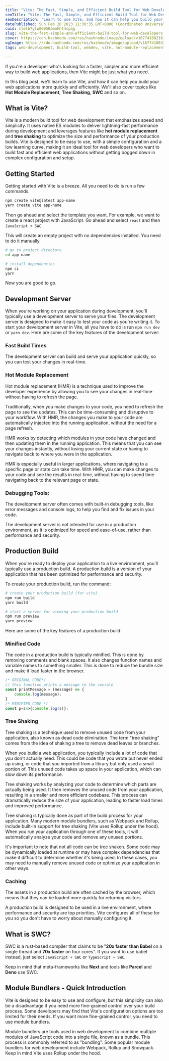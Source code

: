 ```yaml
---
title: "Vite: The Fast, Simple, and Efficient Build Tool for Web Developers"
seoTitle: "Vite: The Fast, Simple, and Efficient Build Tool for Web Developers"
seoDescription: "Learn to use Vite, and how it can help you build your web applications. We'll also cover topics like Hot Module Replacement, Tree Shaking, SWC and so on."
datePublished: Sun Feb 26 2023 11:30:35 GMT+0000 (Coordinated Universal Time)
cuid: clelb7ylw00050amohht4cpag
slug: vite-the-fast-simple-and-efficient-build-tool-for-web-developers
cover: https://cdn.hashnode.com/res/hashnode/image/upload/v1677410821617/44177c26-8010-4cee-800a-466390c86d83.png
ogImage: https://cdn.hashnode.com/res/hashnode/image/upload/v1677410833899/3573d771-6ec7-47e1-aaa9-52baef466f50.png
tags: web-development, build-tool, webdev, vite, hot-module-replacement

---
```


If you're a developer who's looking for a faster, simpler and more efficient way to build web applications, then Vite might be just what you need.

In this blog post, we'll learn to use Vite, and how it can help you build your web applications more quickly and efficiently. We'll also cover topics like **Hot Module Replacement**, **Tree Shaking**, **SWC** and so on.

## What is Vite?

Vite is a modern build tool for web development that emphasizes speed and simplicity. It uses native ES modules to deliver lightning-fast performance during development and leverages features like **hot module replacement** and **tree shaking** to optimize the size and performance of your production builds. 
Vite is designed to be easy to use, with a simple configuration and a low learning curve, making it an ideal tool for web developers who want to build fast and efficient web applications without getting bogged down in complex configuration and setup.

## Getting Started

Getting started with Vite is a breeze. All you need to do is run a few commands.

```bash
npm create vite@latest app-name
yarn create vite app-name
```

Then go ahead and select the template you want. For example, we want to create a react project with JavaScript. Go ahead and select `react` and then `JavaScript + SWC`.

This will create an empty project with no dependencies installed. You need to do it manually.

```bash
# go to project directory
cd app-name

# install dependencies
npm ci
yarn
```

Now you are good to go.

## Development Server

When you're working on your application during development, you'll typically use a development server to serve your files. The development server is designed to make it easy to test your code as you're writing it. To start your development server in Vite, all you have to do is run `npm run dev` or `yarn dev`. Here are some of the key features of the development server:

### **Fast Build Times**
    

The development server can build and serve your application quickly, so you can test your changes in real-time.

### **Hot Module Replacement**
    

Hot module replacement (HMR) is a technique used to improve the developer experience by allowing you to see your changes in real-time without having to refresh the page.

Traditionally, when you make changes to your code, you need to refresh the page to see the updates. This can be time-consuming and disruptive to your workflow. With HMR, the changes you make to your code are automatically injected into the running application, without the need for a page refresh.

HMR works by detecting which modules in your code have changed and then updating them in the running application. This means that you can see your changes instantly, without losing your current state or having to navigate back to where you were in the application.

HMR is especially useful in larger applications, where navigating to a specific page or state can take time. With HMR, you can make changes to your code and see the results in real-time, without having to spend time navigating back to the relevant page or state.

### **Debugging Tools**:
    

The development server often comes with built-in debugging tools, like error messages and console logs, to help you find and fix issues in your code.

The development server is not intended for use in a production environment, as it is optimized for speed and ease-of-use, rather than performance and security.

## Production Build

When you're ready to deploy your application to a live environment, you'll typically use a production build. A production build is a version of your application that has been optimized for performance and security.

To create your production build, run the command:

```bash
# create your production build (for vite)
npm run build
yarn build

# start a server for viewing your production build
npm run preview
yarn preview
```

Here are some of the key features of a production build:

### **Minified Code**
    

The code in a production build is typically minified. This is done by removing comments and blank spaces. It also changes function names and variable names to something smaller. This is done to reduce the bundle size and make it load faster in the browser.

```javascript
/* ORIGINAL CODE*/
// this function prints a message to the console
const printMessage = (message) => {
    console.log(message);
}
/* MINIFIED CODE */
const p=s=>{console.log(s)};
```

### **Tree Shaking**
    

Tree shaking is a technique used to remove unused code from your application, also known as dead code elimination. The term "tree shaking" comes from the idea of shaking a tree to remove dead leaves or branches.

When you build a web application, you typically include a lot of code that you don't actually need. This could be code that you wrote but never ended up using, or code that you imported from a library but only used a small portion of. This unused code takes up space in your application, which can slow down its performance.

Tree shaking works by analyzing your code to determine which parts are actually being used. It then removes the unused code from your application, resulting in a smaller and more efficient codebase. This process can dramatically reduce the size of your application, leading to faster load times and improved performance.

Tree shaking is typically done as part of the build process for your application. Many modern module bundlers, such as Webpack and Rollup, include built-in support for tree shaking (Vite uses Rollup under the hood). When you run your application through one of these tools, it will automatically analyze your code and remove any unused portions.

It's important to note that not all code can be tree shaken. Some code may be dynamically loaded at runtime or may have complex dependencies that make it difficult to determine whether it's being used. In these cases, you may need to manually remove unused code or optimize your application in other ways.

### **Caching**
    

The assets in a production build are often cached by the browser, which means that they can be loaded more quickly for returning visitors.

A production build is designed to be used in a live environment, where performance and security are top priorities. Vite configures all of these for you so you don't have to worry about manually configuring it.

## What is SWC?

SWC is a rust-based compiler that claims to be "**20x faster than Babel** on a single thread and **70x faster** on four cores". If you want to use babel instead, just select `JavaScript + SWC` or `TypeScript + SWC`.

Keep in mind that meta-frameworks like **Next** and tools like **Parcel** and **Deno** use SWC.

## Module Bundlers - Quick Introduction

Vite is designed to be easy to use and configure, but this simplicity can also be a disadvantage if you need more fine-grained control over your build process. Some developers may find that Vite's configuration options are too limited for their needs. If you want more fine-grained control, you need to use module bundlers.

Module bundlers are tools used in web development to combine multiple modules of JavaScript code into a single file, known as a bundle. This process is commonly referred to as "bundling". Some popular module bundlers for web development include Webpack, Rollup and Snowpack. Keep in mind Vite uses Rollup under the hood.